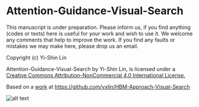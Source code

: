 Attention-Guidance-Visual-Search
==========================

This manuscript is under preparation. Please inform us, if you find anything (codes or texts) here is useful for your work and wish to use it. We welcome any comments that help to improve the work. If you find any faults or mistakes we may make here, please drop us an email. 

Copyright (c) Yi-Shin Lin

Attention-Guidance-Visual-Search by Yi-Shin Lin, is licensed under a 
[Creative Commons Attribution-NonCommercial 4.0 International License.](http://creativecommons.org/licenses/by-nc/4.0/)

Based on a [work](https://github.com/yxlin/HBM-Approach-Visual-Search) at https://github.com/yxlin/HBM-Approach-Visual-Search

![alt text](http://i.creativecommons.org/l/by-nc/4.0/88x31.png)